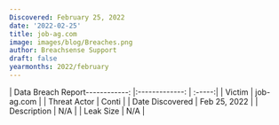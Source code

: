 ```yaml
---
Discovered: February 25, 2022
date: '2022-02-25'
title: job-ag.com
image: images/blog/Breaches.png
author: Breachsense Support
draft: false
yearmonths: 2022/february
---
```


| Data Breach Report------------:   |:-------------:    | :-----:|
| Victim    | job-ag.com      | 
| Threat Actor    | Conti      | 
| Date Discovered    | Feb 25, 2022      | 
| Description    | N/A      | 
| Leak Size    | N/A      | 

